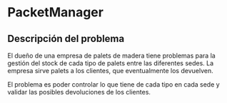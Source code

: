 # PacketManager

## Descripción del problema

El dueño de una empresa de palets de madera tiene problemas para la gestión del
stock de cada tipo de palets entre las diferentes sedes. La empresa sirve palets
a los clientes, que eventualmente los devuelven.

El problema es poder controlar lo que tiene de cada tipo en cada sede y validar
las posibles devoluciones de los clientes.